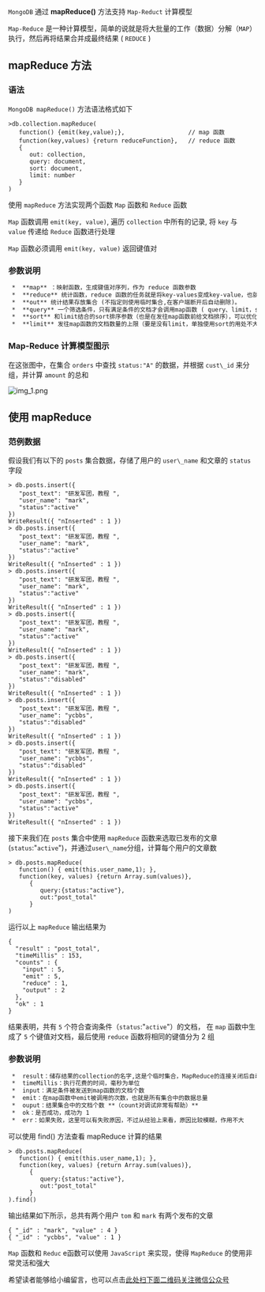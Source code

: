 `MongoDB` 通过 **mapReduce()** 方法支持 `Map-Reduct` 计算模型

`Map-Reduce` 是一种计算模型，简单的说就是将大批量的工作（数据）分解（`MAP`）执行，然后再将结果合并成最终结果 ( `REDUCE` )

## mapReduce 方法 ##

### 语法 ###

`MongoDB mapReduce()` 方法语法格式如下

```
>db.collection.mapReduce(
   function() {emit(key,value);},                  // map 函数
   function(key,values) {return reduceFunction},   // reduce 函数
   {
      out: collection,
      query: document,
      sort: document,
      limit: number
   }
)
```

使用 `mapReduce` 方法实现两个函数 `Map` 函数和 `Reduce` 函数

`Map` 函数调用 `emit(key, value)`, 遍历 `collection` 中所有的记录, 将 `key` 与 `value` 传递给 `Reduce` 函数进行处理

`Map` 函数必须调用 `emit(key, value)` 返回键值对

### 参数说明 ###

```html
 *  **map** ：映射函数，生成键值对序列，作为 reduce 函数参数
 *  **reduce** 统计函数，reduce 函数的任务就是将key-values变成key-value，也就是把values数组变成一个单一的值value
 *  **out** 统计结果存放集合 (不指定则使用临时集合,在客户端断开后自动删除)。
 *  **query** 一个筛选条件，只有满足条件的文档才会调用map函数 ( query、limit，sort可以随意组合 )
 *  **sort** 和limit结合的sort排序参数（也是在发往map函数前给文档排序），可以优化分组机制
 *  **limit** 发往map函数的文档数量的上限（要是没有limit，单独使用sort的用处不大）
```

### Map-Reduce 计算模型图示 ###

在这张图中，在集合 `orders` 中查找 `status:"A"` 的数据，并根据 `cust\_id` 来分组，并计算 `amount` 的总和

![img\_1.png][img_1.png]

## 使用 mapReduce ##

### 范例数据 ###

假设我们有以下的 `posts` 集合数据，存储了用户的 `user\_name` 和文章的 `status` 字段

```
> db.posts.insert({
   "post_text": "研发军团，教程 ",
   "user_name": "mark",
   "status":"active"
})
WriteResult({ "nInserted" : 1 })
> db.posts.insert({
   "post_text": "研发军团，教程 ",
   "user_name": "mark",
   "status":"active"
})
WriteResult({ "nInserted" : 1 })
> db.posts.insert({
   "post_text": "研发军团，教程 ",
   "user_name": "mark",
   "status":"active"
})
WriteResult({ "nInserted" : 1 })
> db.posts.insert({
   "post_text": "研发军团，教程 ",
   "user_name": "mark",
   "status":"active"
})
WriteResult({ "nInserted" : 1 })
> db.posts.insert({
   "post_text": "研发军团，教程 ",
   "user_name": "mark",
   "status":"disabled"
})
WriteResult({ "nInserted" : 1 })
> db.posts.insert({
   "post_text": "研发军团，教程 ",
   "user_name": "ycbbs",
   "status":"disabled"
})
WriteResult({ "nInserted" : 1 })
> db.posts.insert({
   "post_text": "研发军团，教程 ",
   "user_name": "ycbbs",
   "status":"disabled"
})
WriteResult({ "nInserted" : 1 })
> db.posts.insert({
   "post_text": "研发军团，教程 ",
   "user_name": "ycbbs",
   "status":"active"
})
WriteResult({ "nInserted" : 1 })
```

接下来我们在 `posts` 集合中使用 `mapReduce` 函数来选取已发布的文章(`status`:"`active`")，并通过`user\_name`分组，计算每个用户的文章数

```
> db.posts.mapReduce( 
   function() { emit(this.user_name,1); }, 
   function(key, values) {return Array.sum(values)}, 
      {  
         query:{status:"active"},  
         out:"post_total" 
      }
)
```

运行以上 `mapReduce` 输出结果为

```
{
  "result" : "post_total",
  "timeMillis" : 153,
  "counts" : {
    "input" : 5,
    "emit" : 5,
    "reduce" : 1,
    "output" : 2
  },
  "ok" : 1
}
```

结果表明，共有 `5` 个符合查询条件（`status`:"`active`"）的文档， 在 `map` 函数中生成了 `5` 个键值对文档，最后使用 `reduce` 函数将相同的键值分为 2 组

### 参数说明 ###

```html
 *  result：储存结果的collection的名字,这是个临时集合，MapReduce的连接关闭后自动就被删除了
 *  timeMillis：执行花费的时间，毫秒为单位
 *  input：满足条件被发送到map函数的文档个数
 *  emit：在map函数中emit被调用的次数，也就是所有集合中的数据总量
 *  ouput：结果集合中的文档个数 **（count对调试非常有帮助）**
 *  ok：是否成功，成功为 1
 *  err：如果失败，这里可以有失败原因，不过从经验上来看，原因比较模糊，作用不大
```

可以使用 find() 方法查看 mapReduce 计算的结果

```
> db.posts.mapReduce( 
   function() { emit(this.user_name,1); }, 
   function(key, values) {return Array.sum(values)}, 
      {  
         query:{status:"active"},  
         out:"post_total" 
      }
).find()
```

输出结果如下所示，总共有两个用户 `tom` 和 `mark` 有两个发布的文章

```
{ "_id" : "mark", "value" : 4 }
{ "_id" : "ycbbs", "value" : 1 }
```

`Map` 函数和 `Reduc` e函数可以使用 `JavaScript` 来实现，使得 `MapReduce` 的使用非常灵活和强大


[img_1.png]: https://gitee.com/duchaochen/gongzhonghao/raw/master/个人博客文章/001-images/souyunku-web/2019/08/0803/01/44/img_1.png

希望读者能够给小编留言，也可以点击[此处扫下面二维码关注微信公众号](https://www.ycbbs.vip/?p=28 "此处扫下面二维码关注微信公众号")